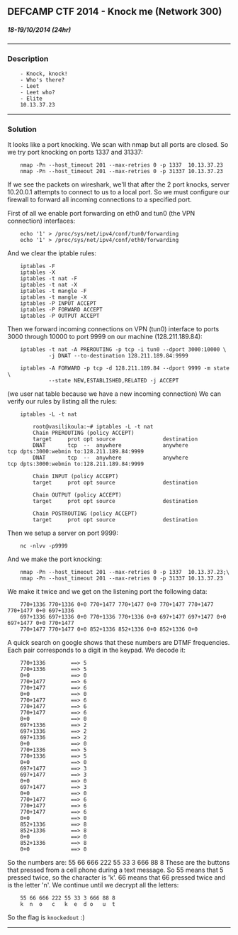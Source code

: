 ## DEFCAMP CTF 2014 - Knock me (Network 300)

##### 18-19/10/2014 (24hr)
___

### Description
```
	- Knock, knock!
	- Who's there?
	- Leet
	- Leet who?
	- Elite
	10.13.37.23
```


___
### Solution

It looks like a port knocking. We scan with nmap but all ports are closed.
So we try port knocking on ports 1337 and 31337:

```
	nmap -Pn --host_timeout 201 --max-retries 0 -p 1337  10.13.37.23
	nmap -Pn --host_timeout 201 --max-retries 0 -p 31337 10.13.37.23
```

If we see the packets on wireshark, we'll that after the 2 port knocks, server
10.20.0.1 attempts to connect to us to a local port. So we must configure our 
firewall to forward all incoming connections to a specified port.

First of all we enable port forwarding on eth0 and tun0 (the VPN connection) 
interfaces:
```
	echo '1' > /proc/sys/net/ipv4/conf/tun0/forwarding
	echo '1' > /proc/sys/net/ipv4/conf/eth0/forwarding
```

And we clear the iptable rules:
```	
    iptables -F
	iptables -X
	iptables -t nat -F
	iptables -t nat -X
	iptables -t mangle -F
	iptables -t mangle -X
	iptables -P INPUT ACCEPT
	iptables -P FORWARD ACCEPT
	iptables -P OUTPUT ACCEPT
```

Then we forward incoming connections on VPN (tun0) interface to ports 3000 through 
10000 to port 9999 on our machine (128.211.189.84):
```
	iptables -t nat -A PREROUTING -p tcp -i tun0 --dport 3000:10000 \
			 -j DNAT --to-destination 128.211.189.84:9999

	iptables -A FORWARD -p tcp -d 128.211.189.84 --dport 9999 -m state \
			 --state NEW,ESTABLISHED,RELATED -j ACCEPT
```

(we user nat table because we have a new incoming connection)
We can verify our rules by listing all the rules:
```
	iptables -L -t nat
```

```
		root@vasilikoula:~# iptables -L -t nat
		Chain PREROUTING (policy ACCEPT)
		target     prot opt source               destination         
		DNAT       tcp  --  anywhere             anywhere             tcp dpts:3000:webmin to:128.211.189.84:9999
		DNAT       tcp  --  anywhere             anywhere             tcp dpts:3000:webmin to:128.211.189.84:9999

		Chain INPUT (policy ACCEPT)
		target     prot opt source               destination         

		Chain OUTPUT (policy ACCEPT)
		target     prot opt source               destination         

		Chain POSTROUTING (policy ACCEPT)
		target     prot opt source               destination         
```

Then we setup a server on port 9999:
```
	nc -nlvv -p9999
```


And we make the port knocking:
```
	nmap -Pn --host_timeout 201 --max-retries 0 -p 1337  10.13.37.23;\
	nmap -Pn --host_timeout 201 --max-retries 0 -p 31337 10.13.37.23
```
We make it twice and we get on the listening port the following data:
```	
    770+1336 770+1336 0+0 770+1477 770+1477 0+0 770+1477 770+1477 770+1477 0+0 697+1336 
	697+1336 697+1336 0+0 770+1336 770+1336 0+0 697+1477 697+1477 0+0 697+1477 0+0 770+1477 
	770+1477 770+1477 0+0 852+1336 852+1336 0+0 852+1336 0+0
```

A quick search on google shows that these numbers are DTMF frequencies. Each pair 
corresponds to a digit in the keypad. We decode it:
```
	770+1336		==> 5
	770+1336 		==> 5
	0+0 			==> 0
	770+1477 		==> 6
	770+1477 		==> 6
	0+0 			==> 0
	770+1477 		==> 6
	770+1477 		==> 6
	770+1477 		==> 6
	0+0 			==> 0
	697+1336 		==> 2
	697+1336 		==> 2
	697+1336 		==> 2
	0+0 			==> 0
	770+1336 		==> 5
	770+1336 		==> 5
	0+0 			==> 0
	697+1477 		==> 3
	697+1477 		==> 3
	0+0				==> 0
	697+1477 		==> 3
	0+0 			==> 0
	770+1477 		==> 6
	770+1477 		==> 6
	770+1477 		==> 6
	0+0 			==> 0
	852+1336 		==> 8
	852+1336 		==> 8
	0+0 			==> 0
	852+1336 		==> 8
	0+0				==> 0
```

So the numbers are: 55 66 666 222 55 33 3 666 88 8
These are the buttons that pressed from a cell phone during a text message.
So 55 means that 5 pressed twice, so the character is 'k'. 66 means that 66
pressed twice and is the letter 'n'. We continue until we decrypt all the 
letters:
```
	55 66 666 222 55 33 3 666 88 8
	k  n  o   c   k  e  d o   u  t 
```

So the flag is `knockedout` :)

___
